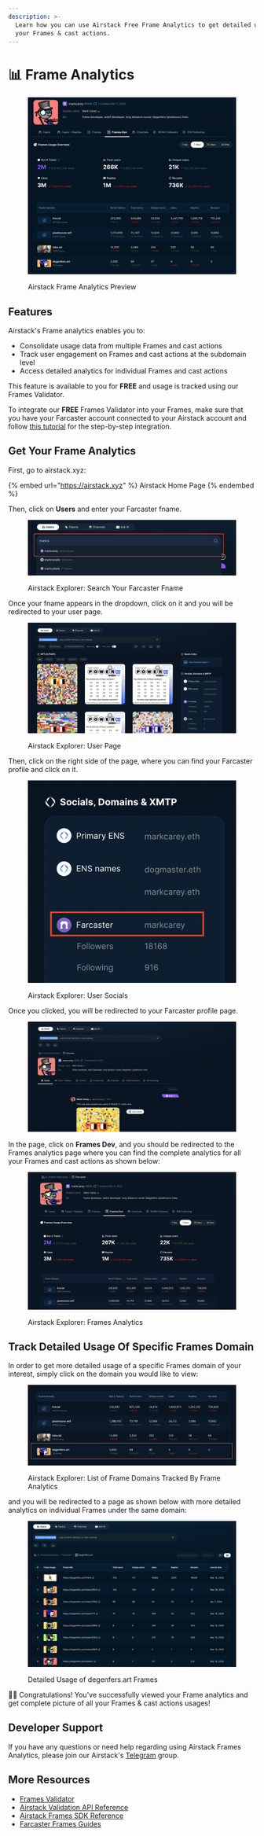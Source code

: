 ```yaml
---
description: >-
  Learn how you can use Airstack Free Frame Analytics to get detailed usage of
  your Frames & cast actions.
---
```


# 📊 Frame Analytics

<figure><img src="../../.gitbook/assets/image.png" alt=""><figcaption><p>Airstack Frame Analytics Preview</p></figcaption></figure>

## Features

Airstack's Frame analytics enables you to:

* Consolidate usage data from multiple Frames and cast actions
* Track user engagement on Frames and cast actions at the subdomain level
* Access detailed analytics for individual Frames and cast actions

This feature is available to you for **FREE** and usage is tracked using our Frames Validator.

To integrate our **FREE** Frames Validator into your Frames, make sure that you have your Farcaster account connected to your Airstack account and follow [this tutorial](frames-validator.md) for the step-by-step integration.

## Get Your Frame Analytics

First, go to airstack.xyz:

{% embed url="https://airstack.xyz" %}
Airstack Home Page
{% endembed %}

Then, click on **Users** and enter your Farcaster fname.

<figure><img src="../../.gitbook/assets/Screenshot 2024-05-06 at 20.07.12.png" alt=""><figcaption><p>Airstack Explorer: Search Your Farcaster Fname</p></figcaption></figure>

Once your fname appears in the dropdown, click on it and you will be redirected to your user page.

<figure><img src="../../.gitbook/assets/Screenshot 2024-05-06 at 20.09.18.png" alt=""><figcaption><p>Airstack Explorer: User Page</p></figcaption></figure>

Then, click on the right side of the page, where you can find your Farcaster profile and click on it.

<figure><img src="../../.gitbook/assets/Screenshot 2024-05-06 at 20.10.50.png" alt=""><figcaption><p>Airstack Explorer: User Socials</p></figcaption></figure>

Once you clicked, you will be redirected to your Farcaster profile page.

<figure><img src="../../.gitbook/assets/Screenshot 2024-05-06 at 20.12.09.png" alt=""><figcaption></figcaption></figure>

In the page, click on **Frames Dev**, and you should be redirected to the Frames analytics page where you can find the complete analytics for all your Frames and cast actions as shown below:

<figure><img src="../../.gitbook/assets/Screenshot 2024-05-06 at 20.13.25.png" alt=""><figcaption><p>Airstack Explorer: Frames Analytics</p></figcaption></figure>

## Track Detailed Usage Of Specific Frames Domain

In order to get more detailed usage of a specific Frames domain of your interest, simply click on the domain you would like to view:

<figure><img src="../../.gitbook/assets/Screenshot 2024-05-06 at 20.16.36.png" alt=""><figcaption><p>Airstack Explorer: List of Frame Domains Tracked By Frame Analytics</p></figcaption></figure>

and you will be redirected to a page as shown below with more detailed analytics on individual Frames under the same domain:

<figure><img src="../../.gitbook/assets/image (1).png" alt=""><figcaption><p>Detailed Usage of degenfers.art Frames</p></figcaption></figure>

🎉🥳 Congratulations! You've successfully viewed your Frame analytics and get complete picture of all your Frames & cast actions usages!

## Developer Support

If you have any questions or need help regarding using Airstack Frames Analytics, please join our Airstack's [Telegram](https://t.me/+1k3c2FR7z51mNDRh) group.

## More Resources

* [Frames Validator](frames-validator.md)
* [Airstack Validation API Reference](../../api-references/api-reference/airstack-validation-api.md)
* [Airstack Frames SDK Reference](https://github.com/Airstack-xyz/airstack-frames-sdk)
* [Farcaster Frames Guides](../farcaster/farcaster-frames.md)
